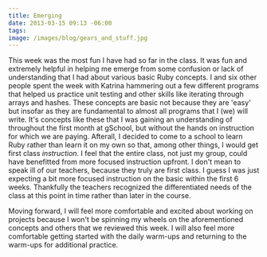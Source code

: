 ```yaml
---
title: Emerging
date: 2013-03-15 09:13 -06:00
tags:
image: /images/blog/gears_and_stuff.jpg
---
```


This week was the most fun I have had so far in the class.  It was fun and extremely helpful in helping me emerge from some confusion or lack of understanding that I had about various basic Ruby concepts.  I and six other people spent the week with Katrina hammering out a few different programs that helped us practice unit testing and other skills like iterating through arrays and hashes.  These concepts are basic not because they are 'easy' but insofar as they are fundamental to almost all programs that I (we) will write.  It's concepts like these that I was gaining an understanding of throughout the first month at gSchool, but without the hands on instruction for which we are paying.  Afterall, I decided to come to a school to learn Ruby rather than learn it on my own so that, among other things, I would get first class *instruction*.  I feel that the entire class, not just my group, could have benefitted from more focused instruction upfront.   I don't mean to speak ill of our teachers, because they truly are first class.  I guess I was just expecting a bit more focused instruction on the basic within the first 6 weeks.  Thankfully the teachers recognized the differentiated needs of the class at this point in time rather than later in the course.

Moving forward, I will feel more comfortable and excited about working on projects because I won't be spinning my wheels on the aforementioned concepts and others that we reviewed this week.  I will also feel more comfortable getting started with the daily warm-ups and returning to the warm-ups for additional practice.
